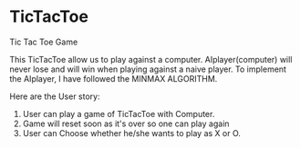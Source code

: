 # TicTacToe
Tic Tac Toe Game

This TicTacToe allow us to play against a computer. AIplayer(computer) will never lose and will win when playing against a naive player.
To implement the AIplayer, I have followed the MINMAX ALGORITHM.

Here are the User story:

1.  User can play a game of TicTacToe with Computer.
2.  Game will reset soon as it's over so one can play again
3.  User can Choose whether he/she wants to play as X or O.
